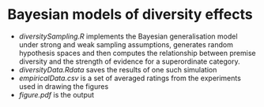 # Bayesian models of diversity effects 

- *diversitySampling.R* implements the Bayesian generalisation model under strong and weak sampling assumptions, generates random hypothesis spaces and then computes the relationship between premise diversity and the strength of evidence for a superordinate category.
- *diversityData.Rdata* saves the results of one such simulation
- *empiricalData.csv* is a set of averaged ratings from the experiments used in drawing the figures
- *figure.pdf* is the output